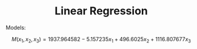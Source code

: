 <h1 align="center">Linear Regression</h1>

Models:

$$
M(x_1,x_2,x_3) = 1937.964582 -5.157235 x_1 + 496.6025 x_2 + 1116.807677 x_3
$$
